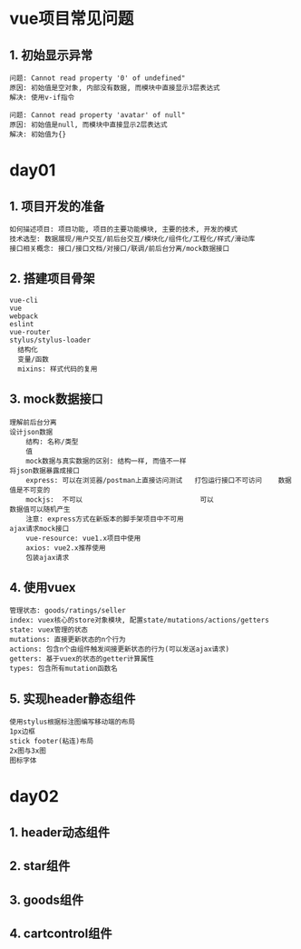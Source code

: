# vue项目常见问题
## 1. 初始显示异常
    问题: Cannot read property '0' of undefined"
    原因: 初始值是空对象, 内部没有数据, 而模块中直接显示3层表达式
    解决: 使用v-if指令
    
    问题: Cannot read property 'avatar' of null"
    原因: 初始值是null, 而模块中直接显示2层表达式
    解决: 初始值为{}


# day01
## 1. 项目开发的准备
    如何描述项目: 项目功能, 项目的主要功能模块, 主要的技术, 开发的模式
    技术选型: 数据展现/用户交互/前后台交互/模块化/组件化/工程化/样式/滑动库
    接口相关概念: 接口/接口文档/对接口/联调/前后台分离/mock数据接口

## 2. 搭建项目骨架
    vue-cli
    vue
    webpack
    eslint
    vue-router
    stylus/stylus-loader
      结构化
      变量/函数
      mixins: 样式代码的复用
    
## 3. mock数据接口
    理解前后台分离
    设计json数据
        结构: 名称/类型
        值
        mock数据与真实数据的区别: 结构一样, 而值不一样
    将json数据暴露成接口
        express: 可以在浏览器/postman上直接访问测试   打包运行接口不可访问    数据值是不可变的
        mockjs:  不可以                             可以                   数据值可以随机产生
        注意: express方式在新版本的脚手架项目中不可用
    ajax请求mock接口
        vue-resource: vue1.x项目中使用
        axios: vue2.x推荐使用
        包装ajax请求
        
## 4. 使用vuex
    管理状态: goods/ratings/seller
    index: vuex核心的store对象模块, 配置state/mutations/actions/getters
    state: vuex管理的状态
    mutations: 直接更新状态的n个行为
    actions: 包含n个由组件触发间接更新状态的行为(可以发送ajax请求)
    getters: 基于vuex的状态的getter计算属性
    types: 包含所有mutation函数名

## 5. 实现header静态组件
    使用stylus根据标注图编写移动端的布局
    1px边框
    stick footer(粘连)布局
    2x图与3x图
    图标字体
    
# day02
## 1. header动态组件

## 2. star组件

## 3. goods组件

## 4. cartcontrol组件



    

